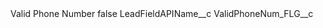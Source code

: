 <?xml version="1.0" encoding="UTF-8"?>
<CustomMetadata xmlns="http://soap.sforce.com/2006/04/metadata" xmlns:xsi="http://www.w3.org/2001/XMLSchema-instance" xmlns:xsd="http://www.w3.org/2001/XMLSchema">
    <label>Valid Phone Number</label>
    <protected>false</protected>
    <values>
        <field>LeadFieldAPIName__c</field>
        <value xsi:type="xsd:string">ValidPhoneNum_FLG__c</value>
    </values>
</CustomMetadata>

